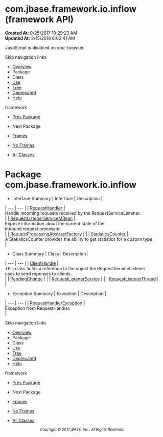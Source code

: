 # com.jbase.framework.io.inflow (framework   API)

**Created At:** 9/25/2017 10:29:23 AM  
**Updated At:** 2/15/2018 8:02:41 AM  

<script type="text/javascript"><!--
    try {
        if (location.href.indexOf('is-external=true') == -1) {
            parent.document.title="com.jbase.framework.io.inflow (framework   API)";
        }
    }
    catch(err) {
    }
//--></script><noscript><div>JavaScript is disabled on your browser.</div></noscript><!-- ========= START OF TOP NAVBAR ======= -->
<!--   -->
Skip navigation links
<!--   -->
- [Overview](../../../../../overview-summary.html)
- Package
- Class
- [Use](/39226-inflow/com_jbase_framework_io_inflow_package-use)
- [Tree](/39226-inflow/com_jbase_framework_io_inflow_package-tree)
- [Deprecated](../../../../../deprecated-list.html)
- [Help](../../../../../help-doc.html)


framework <br>

- [Prev Package](/39224-exception/com_jbase_framework_io_exception_package-summary)
- Next Package


- [Frames](../../../../../index.html?com/jbase/framework/io/inflow//39226-inflow/com_jbase_framework_io_inflow_package-summary)
- [No Frames](/39226-inflow/com_jbase_framework_io_inflow_package-summary)


- [All Classes](../../../../../allclasses-noframe.html)


<script type="text/javascript"><!--
  allClassesLink = document.getElementById("allclasses_navbar_top");
  if(window==top) {
    allClassesLink.style.display = "block";
  }
  else {
    allClassesLink.style.display = "none";
  }
  //--></script>
<!--   -->
<!-- ========= END OF TOP NAVBAR ========= -->
# Package com.jbase.framework.io.inflow

- <caption><span>Interface Summary</span><span class="tabEnd"> </span></caption>| Interface | Description |
| --- | --- |
| [RequestHandler](/39226-inflow/com_jbase_framework_io_inflow_RequestHandler "interface in com.jbase.framework.io.inflow") | <br>Handle incoming requests received by the RequestServiceListener.<br> |
| [RequestListenerServiceMBean](/39226-inflow/com_jbase_framework_io_inflow_RequestListenerServiceMBean "interface in com.jbase.framework.io.inflow") | <br>Expose information about the current state of the<br> inbound request processor.<br> |
| [RequestProcessingAbstractFactory](/39226-inflow/com_jbase_framework_io_inflow_RequestProcessingAbstractFactory "interface in com.jbase.framework.io.inflow") |   |
| [StatisticsCounter](/39226-inflow/com_jbase_framework_io_inflow_StatisticsCounter "interface in com.jbase.framework.io.inflow") | <br>A StatisticsCounter provides the ability to get statistics for a custom type.<br> |
- <caption><span>Class Summary</span><span class="tabEnd"> </span></caption>| Class | Description |
| --- | --- |
| [ClientHandle](/39226-inflow/com_jbase_framework_io_inflow_ClientHandle "class in com.jbase.framework.io.inflow") | <br>This class holds a reference to the object the RequestServiceListener<br> uses to send reponses to clients.<br> |
| [PendingChange](/39226-inflow/com_jbase_framework_io_inflow_PendingChange "class in com.jbase.framework.io.inflow") |   |
| [RequestListenerService](/39226-inflow/com_jbase_framework_io_inflow_RequestListenerService "class in com.jbase.framework.io.inflow") |   |
| [RequestListenerThread](/39226-inflow/com_jbase_framework_io_inflow_RequestListenerThread "class in com.jbase.framework.io.inflow") |   |
- <caption><span>Exception Summary</span><span class="tabEnd"> </span></caption>| Exception | Description |
| --- | --- |
| [RequestHandlerException](/39226-inflow/com_jbase_framework_io_inflow_RequestHandlerException "class in com.jbase.framework.io.inflow") | <br>Exception from RequestHandler.<br> |
<!-- ======= START OF BOTTOM NAVBAR ====== -->
<!--   -->
Skip navigation links
<!--   -->
- [Overview](../../../../../overview-summary.html)
- Package
- Class
- [Use](/39226-inflow/com_jbase_framework_io_inflow_package-use)
- [Tree](/39226-inflow/com_jbase_framework_io_inflow_package-tree)
- [Deprecated](../../../../../deprecated-list.html)
- [Help](../../../../../help-doc.html)


framework <br>

- [Prev Package](/39224-exception/com_jbase_framework_io_exception_package-summary)
- Next Package


- [Frames](../../../../../index.html?com/jbase/framework/io/inflow//39226-inflow/com_jbase_framework_io_inflow_package-summary)
- [No Frames](/39226-inflow/com_jbase_framework_io_inflow_package-summary)


- [All Classes](../../../../../allclasses-noframe.html)


<script type="text/javascript"><!--
  allClassesLink = document.getElementById("allclasses_navbar_bottom");
  if(window==top) {
    allClassesLink.style.display = "block";
  }
  else {
    allClassesLink.style.display = "none";
  }
  //--></script>
<!--   -->
<!-- ======== END OF BOTTOM NAVBAR ======= -->
<small>			<center>			<i>Copyright © 2017 jBASE, Inc.. All Rights Reserved.</i>		</center></small>
